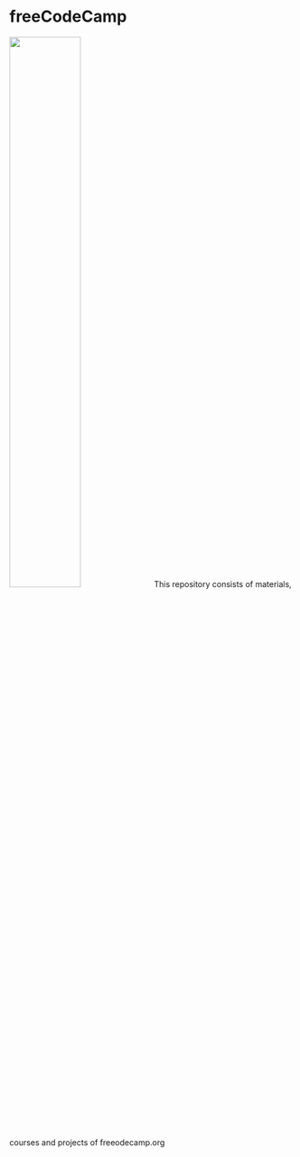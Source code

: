 # freeCodeCamp    
<img src="https://design-style-guide.freecodecamp.org/downloads/fcc_primary_small.jpg" width=50% height=50%>
This repository consists of materials, courses and projects of freeodecamp.org
